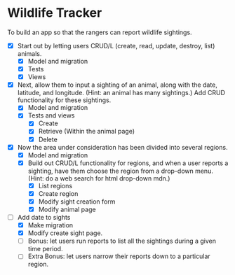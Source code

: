 # Wildlife Tracker #

To build an app so that the rangers can report wildlife sightings.

- [x] Start out by letting users CRUD/L (create, read, update, destroy, list) animals.
  - [x] Model and migration
  - [x] Tests
  - [x] Views
- [x] Next, allow them to input a sighting of an animal, along with the date, latitude, and longitude. (Hint: an animal has many sightings.) Add CRUD functionality for these sightings.
  - [x] Model and migration
  - [x] Tests and views
    - [x] Create
    - [x] Retrieve (Within the animal page)
    - [x] Delete
- [x] Now the area under consideration has been divided into several regions.
  - [x] Model and migration
  - [x] Build out CRUD/L functionality for regions, and when a user reports a sighting, have them choose the region from a drop-down menu. (Hint: do a web search for html drop-down mdn.)
    - [x] List regions
    - [x] Create region
    - [x] Modify sight creation form
    - [x] Modify animal page
- [ ] Add date to sights
  - [x] Make migration
  - [x] Modify create sight page.
  - [ ] Bonus: let users run reports to list all the sightings during a given time period.
  - [ ] Extra Bonus: let users narrow their reports down to a particular region.
